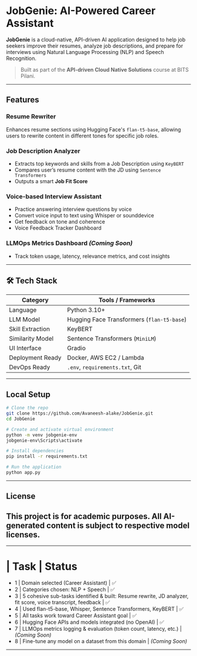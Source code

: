 # JobGenie: AI-Powered Career Assistant

**JobGenie** is a cloud-native, API-driven AI application designed to help job seekers improve their resumes, analyze job descriptions, and prepare for interviews using Natural Language Processing (NLP) and Speech Recognition.

>  Built as part of the **API-driven Cloud Native Solutions** course at BITS Pilani.

---

## Features

### Resume Rewriter
Enhances resume sections using Hugging Face's `flan-t5-base`, allowing users to rewrite content in different tones for specific job roles.

### Job Description Analyzer
- Extracts top keywords and skills from a Job Description using `KeyBERT`
- Compares user’s resume content with the JD using `Sentence Transformers`
- Outputs a smart **Job Fit Score**

### Voice-based Interview Assistant 
- Practice answering interview questions by voice
- Convert voice input to text using Whisper or sounddevice
- Get feedback on tone and coherence
- Voice Feedback Tracker Dashboard

### LLMOps Metrics Dashboard *(Coming Soon)*
- Track token usage, latency, relevance metrics, and cost insights

---

## 🛠️ Tech Stack

| Category         | Tools / Frameworks                          |
|------------------|---------------------------------------------|
| Language         | Python 3.10+                                |
| LLM Model        | Hugging Face Transformers (`flan-t5-base`)  |
| Skill Extraction | KeyBERT                                     |
| Similarity Model | Sentence Transformers (`MiniLM`)            |
| UI Interface     | Gradio                                      |
| Deployment Ready | Docker, AWS EC2 / Lambda                    |
| DevOps Ready     | `.env`, `requirements.txt`, Git             |

---

## Local Setup

```bash
# Clone the repo
git clone https://github.com/Avaneesh-alake/JobGenie.git
cd JobGenie

# Create and activate virtual environment
python -m venv jobgenie-env
jobgenie-env\Scripts\activate

# Install dependencies
pip install -r requirements.txt

# Run the application
python app.py

```
---
License
---
This project is for academic purposes. All AI-generated content is subject to respective model licenses.
---
---
# | Task | Status 
- 1 | Domain selected (Career Assistant) | ✅
- 2 | Categories chosen: NLP + Speech | ✅
- 3 | 5 cohesive sub-tasks identified & built:  Resume rewrite, JD analyzer, fit score, voice transcript, feedback | ✅
- 4 | Used flan-t5-base, Whisper, Sentence Transformers, KeyBERT | ✅
- 5 | All tasks work toward Career Assistant goal | ✅
- 6 | Hugging Face APIs and models integrated (no OpenAI) | ✅
- 7 | LLMOps metrics logging & evaluation (token count, latency, etc.) | *(Coming Soon)*
- 8 | Fine-tune any model on a dataset from this domain | *(Coming Soon)*
---

